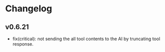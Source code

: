 # Changelog

## v0.6.21

- fix(critical): not sending the all tool contents to the AI by truncating tool response.